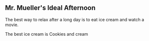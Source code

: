 ## Mr. Mueller's Ideal Afternoon

The best way to relax after a long day is to eat ice cream and watch a movie.

The best ice cream is Cookies and cream